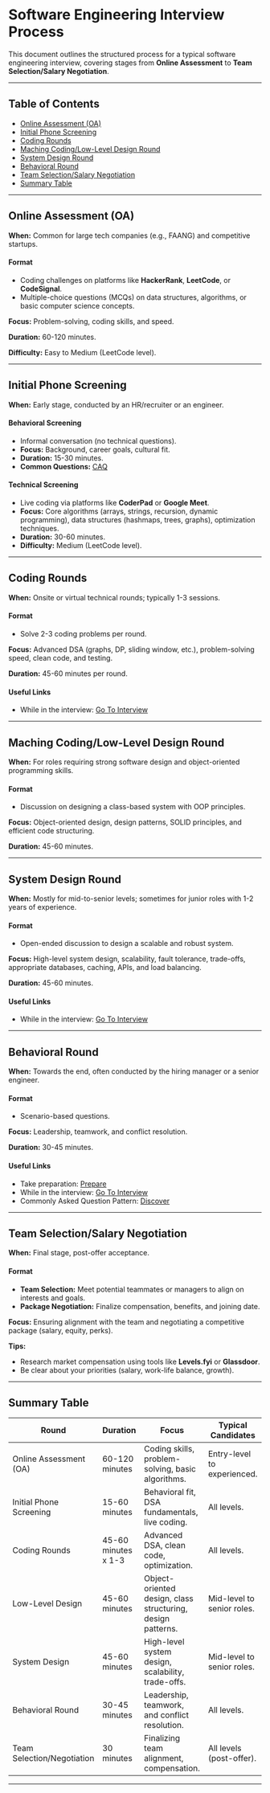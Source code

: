 # Software Engineering Interview Process

This document outlines the structured process for a typical software engineering interview, covering stages from **Online Assessment** to **Team Selection/Salary Negotiation**.

---

## Table of Contents

- [Online Assessment (OA)](#online-assessment-oa)
- [Initial Phone Screening](#initial-phone-screening)
- [Coding Rounds](#coding-rounds)
- [Maching Coding/Low-Level Design Round](#low-level-design-round)
- [System Design Round](#system-design-round)
- [Behavioral Round](#behavioral-round)
- [Team Selection/Salary Negotiation](#team-selectionsalary-negotiation)
- [Summary Table](#summary-table)

---

## Online Assessment (OA)

**When:** Common for large tech companies (e.g., FAANG) and competitive startups.

#### Format
- Coding challenges on platforms like **HackerRank**, **LeetCode**, or **CodeSignal**.
- Multiple-choice questions (MCQs) on data structures, algorithms, or basic computer science concepts.

**Focus:** Problem-solving, coding skills, and speed.

**Duration:** 60-120 minutes.

**Difficulty:** Easy to Medium (LeetCode level).

---

## Initial Phone Screening

**When:** Early stage, conducted by an HR/recruiter or an engineer.

#### Behavioral Screening
- Informal conversation (no technical questions).
- **Focus:** Background, career goals, cultural fit.
- **Duration:** 15-30 minutes.
- **Common Questions:** [CAQ](./2.%20Initial%20Phone%20Screening/2.1%20Behavioral/caq.md)

#### Technical Screening
- Live coding via platforms like **CoderPad** or **Google Meet**.
- **Focus:** Core algorithms (arrays, strings, recursion, dynamic programming), data structures (hashmaps, trees, graphs), optimization techniques.
- **Duration:** 30-60 minutes.
- **Difficulty:** Medium (LeetCode level).

---

## Coding Rounds

**When:** Onsite or virtual technical rounds; typically 1-3 sessions.

#### Format
- Solve 2-3 coding problems per round.

**Focus:** Advanced DSA (graphs, DP, sliding window, etc.), problem-solving speed, clean code, and testing.

**Duration:** 45-60 minutes per round.

#### Useful Links
- While in the interview: [Go To Interview](./3.%20Coding%20Round/in-interview.md)

---

## Maching Coding/Low-Level Design Round

**When:** For roles requiring strong software design and object-oriented programming skills.

#### Format
- Discussion on designing a class-based system with OOP principles.

**Focus:** Object-oriented design, design patterns, SOLID principles, and efficient code structuring.

**Duration:** 45-60 minutes.

---

## System Design Round

**When:** Mostly for mid-to-senior levels; sometimes for junior roles with 1-2 years of experience.

#### Format
- Open-ended discussion to design a scalable and robust system.

**Focus:** High-level system design, scalability, fault tolerance, trade-offs, appropriate databases, caching, APIs, and load balancing.

**Duration:** 45-60 minutes.

#### Useful Links
- While in the interview: [Go To Interview](./5.%20System%20Design%20Interview/in-interview.md)

---

## Behavioral Round

**When:** Towards the end, often conducted by the hiring manager or a senior engineer.

#### Format
- Scenario-based questions.

**Focus:** Leadership, teamwork, and conflict resolution.

**Duration:** 30-45 minutes.

#### Useful Links
- Take preparation: [Prepare](./6.%20Behaviroul%20Round/prepare.md)
- While in the interview: [Go To Interview](./6.%20Behaviroul%20Round/in-interview.md)
- Commonly Asked Question Pattern: [Discover](./6.%20Behaviroul%20Round/caq.md)

---

## Team Selection/Salary Negotiation

**When:** Final stage, post-offer acceptance.

#### Format
- **Team Selection:** Meet potential teammates or managers to align on interests and goals.
- **Package Negotiation:** Finalize compensation, benefits, and joining date.

**Focus:** Ensuring alignment with the team and negotiating a competitive package (salary, equity, perks).

**Tips:**
- Research market compensation using tools like **Levels.fyi** or **Glassdoor**.
- Be clear about your priorities (salary, work-life balance, growth).

---

## Summary Table

| Round                     | Duration           | Focus                                                        | Typical Candidates            |
|---------------------------|--------------------|--------------------------------------------------------------|-------------------------------|
| Online Assessment (OA)    | 60-120 minutes     | Coding skills, problem-solving, basic algorithms.            | Entry-level to experienced.   |
| Initial Phone Screening   | 15-60 minutes      | Behavioral fit, DSA fundamentals, live coding.               | All levels.                   |
| Coding Rounds             | 45-60 minutes x 1-3 | Advanced DSA, clean code, optimization.                     | All levels.                   |
| Low-Level Design          | 45-60 minutes      | Object-oriented design, class structuring, design patterns. | Mid-level to senior roles.    |
| System Design             | 45-60 minutes      | High-level system design, scalability, trade-offs.          | Mid-level to senior roles.    |
| Behavioral Round          | 30-45 minutes      | Leadership, teamwork, and conflict resolution.              | All levels.                   |
| Team Selection/Negotiation | 30 minutes         | Finalizing team alignment, compensation.                    | All levels (post-offer).      |

---

